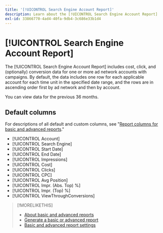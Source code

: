```yaml
---
title: '[!UICONTROL Search Engine Account Report]'
description: Learn about the [!UICONTROL Search Engine Account Report].
exl-id: 33866770-4ad4-40fa-9db4-3c686e33b1d4
---
```

# [!UICONTROL Search Engine Account Report]

The [!UICONTROL Search Engine Account Report] includes cost, click, and (optionally) conversion data for one or more ad network accounts with campaigns. By default, the data includes one row for each applicable account for each time unit in the specified date range, and the rows are in ascending order first by ad network and then by account.

You can view data for the previous 36 months.

## Default columns

For descriptions of all default and custom columns, see "[Report columns for basic and advanced reports](basic-advanced-report-columns.md)."

* [!UICONTROL Account]
* [!UICONTROL Search Engine]
* [!UICONTROL Start Date]
* [!UICONTROL End Date]
* [!UICONTROL Impressions]
* [!UICONTROL Cost]
* [!UICONTROL Clicks]
* [!UICONTROL CPC]
* [!UICONTROL Avg Position]
* [!UICONTROL Impr. (Abs. Top) %]
* [!UICONTROL Impr. (Top) %]
* [!UICONTROL ViewThroughConversions]

>[!MORELIKETHIS]
>
>* [About basic and advanced reports](basic-advanced-report-about.md)
>* [Generate a basic or advanced report](basic-advanced-report-generate.md)
>* [Basic and advanced report settings](basic-advanced-report-settings.md)
